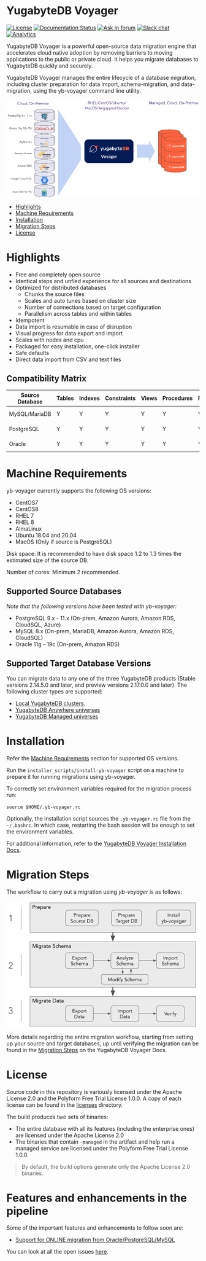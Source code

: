 # YugabyteDB Voyager
[![License](https://img.shields.io/badge/License-Apache%202.0-blue.svg)](https://opensource.org/licenses/Apache-2.0)
[![Documentation Status](https://readthedocs.org/projects/ansicolortags/badge/?version=latest)](https://docs.yugabyte.com/)
[![Ask in forum](https://img.shields.io/badge/ask%20us-forum-orange.svg)](https://forum.yugabyte.com/)
[![Slack chat](https://img.shields.io/badge/Slack:-%23yugabyte_db-blueviolet.svg?logo=slack)](https://communityinviter.com/apps/yugabyte-db/register)
[![Analytics](https://yugabyte.appspot.com/UA-104956980-4/home?pixel&useReferer)](https://github.com/yugabyte/ga-beacon)

YugabyteDB Voyager is a powerful open-source data migration engine that accelerates cloud native adoption by removing barriers to moving applications to the public or private cloud. It helps you migrate databases to YugabyteDB quickly and securely.

YugabyteDB Voyager manages the entire lifecycle of a database migration, including cluster preparation for data import, schema-migration, and data-migration, using the yb-voyager command line utility.

<img src="docs/voyager_architecture.png" align="center" alt="YugabyteDB Voyager Architecture"/>

- [Highlights](#highlights)
- [Machine Requirements](#machine-requirements)
- [Installation](#installation)
- [Migration Steps](#migration-steps)
- [License](#license)

# Highlights
- Free and completely open source
- Identical steps and unfied experience for all sources and destinations
- Optimized for distributed databases 
  - Chunks the source files
  - Scales and auto tunes based on cluster size
  - Number of connections based on target configuration
  - Parallelism across tables and within tables
- Idempotent
- Data import is resumable in case of disruption
- Visual progress for data export and import
- Scales with nodes and cpu
- Packaged for easy installation, one-click installer
- Safe defaults
- Direct data import from CSV and text files


## Compatibility Matrix
|Source Database|Tables|Indexes|Constraints|Views|Procedures|Functions|Partition Tables|Sequences|Triggers|Types|Packages|Synonyms|Tablespaces|
|-|-|-|-|-|-|-|-|-|-|-|-|-|-|
|MySQL/MariaDB|Y|Y|Y|Y|Y|Y|Y|N/A|Y|N/A|N/A|N/A|N(https://github.com/yugabyte/yb-db-migration/issues/170)|
|PostgreSQL|Y|Y|Y|Y|Y|Y|Y|Y|Y|Y|N/A|N/A|N(https://github.com/yugabyte/yb-db-migration/issues/170)|
|Oracle|Y|Y|Y|Y|Y|Y|Y|Y|Y|Y|Y|Y|N(https://github.com/yugabyte/yb-db-migration/issues/170)|

# Machine Requirements
yb-voyager currently supports the following OS versions:
- CentOS7
- CentOS8
- RHEL 7
- RHEL 8
- AlmaLinux
- Ubuntu 18.04 and 20.04
- MacOS (Only if source is PostgreSQL)

Disk space: It is recommended to have disk space 1.2 to 1.3 times the estimated size of the source DB.

Number of cores: Minimum 2 recommended.

## Supported Source Databases
*Note that the following versions have been tested with yb-voyager:*
- PostgreSQL 9.x - 11.x (On-prem, Amazon Aurora, Amazon RDS, CloudSQL, Azure)
- MySQL 8.x (On-prem, MariaDB, Amazon Aurora, Amazon RDS, CloudSQL)
- Oracle 11g - 19c (On-prem, Amazon RDS)

## Supported Target Database Versions
You can migrate data to any one of the three YugabyteDB products (Stable versions 2.14.5.0 and later, and preview versions 2.17.0.0 and later). The following cluster types are supported:
- [Local YugabyteDB clusters](https://docs.yugabyte.com/preview/quick-start/).
- [YugabyteDB Anywhere universes](https://docs.yugabyte.com/preview/yugabyte-platform/create-deployments/)
- [YugabyteDB Managed universes](https://docs.yugabyte.com/preview/yugabyte-cloud/cloud-basics/)

# Installation
Refer the [Machine Requirements](#machine-requirements) section for supported OS versions. 

Run the `installer_scripts/install-yb-voyager` script on a machine to prepare it
for running migrations using yb-voyager.

To correctly set environment variables required for the migration process run:

```
source $HOME/.yb-voyager.rc
``` 

Optionally, the installation script sources the `.yb-voyager.rc` file from the `~/.bashrc`. In which case, restarting the bash session will be enough to set the environment variables.

For additional information, refer to the [YugabyteDB Voyager Installation Docs](https://docs.yugabyte.com/preview/migrate/install-yb-voyager/).

# Migration Steps

The workflow to carry out a migration using *yb-voyager* is as follows:

<img src="docs/voyager_phases.png" align="center" alt="YugabyteDB Voyager Architecture"/>

More details regarding the entire migration workflow, starting from setting up your source and target databases, up until verifying the migration can be found in the [Migration Steps](https://docs.yugabyte.com/preview/migrate/migrate-steps/) on the YugabyteDB Voyager Docs.

# License

Source code in this repository is variously licensed under the Apache License 2.0 and the Polyform Free Trial License 1.0.0. A copy of each license can be found in the [licenses](licenses) directory.

The build produces two sets of binaries:

* The entire database with all its features (including the enterprise ones) are licensed under the Apache License 2.0
* The  binaries that contain `-managed` in the artifact and help run a managed service are licensed under the Polyform Free Trial License 1.0.0.

> By default, the build options generate only the Apache License 2.0 binaries.
# Features and enhancements in the pipeline

Some of the important features and enhancements to follow soon are:

- [Support for ONLINE migration from Oracle/PostgreSQL/MySQL](https://github.com/yugabyte/yb-db-migration/issues/50)

You can look at all the open issues [here](https://github.com/yugabyte/yb-db-migration/issues).
